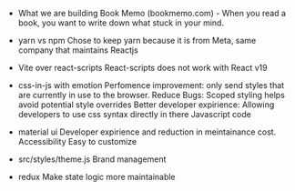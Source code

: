 - What we are building
Book Memo (bookmemo.com) - When you read a book, you want to write down what stuck in your mind.

- yarn vs npm
Chose to keep yarn because it is from Meta, same company that maintains Reactjs

- Vite over react-scripts
React-scripts does not work with React v19

- css-in-js with emotion
Perfomence improvement: only send styles that are currently in use to the browser.
Reduce Bugs: Scoped styling helps avoid potential style overrides
Better developer expirience: Allowing developers to use css syntax directly in there Javascript code

- material ui
Developer expirience and reduction in meintainance cost.
Accessibility
Easy to customize

- src/styles/theme.js
Brand management

- redux
Make state logic more maintainable

